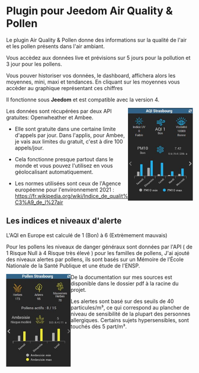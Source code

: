 # Plugin pour Jeedom Air Quality & Pollen

Le plugin Air Quality & Pollen donne des informations sur la qualité de l'air et les pollen présents dans l'air ambiant.  

Vous accèdez aux données live et prévisions sur 5 jours pour la pollution et 3 jour pour les pollens.

Vous pouver historiser vos données, le dashboard, affichera alors les moyennes, mini, maxi et tendances. En cliquant sur les moyennes vous accèder au graphique représentant ces chiffres

Il fonctionne sous **Jeedom** et est compatible avec la version 4.

<img  align="right" height="250" src="https://github.com/OlivierMongeot/airquality/blob/Master/docs/photos/aqi2.JPG">Les données sont récupérées par deux API gratuites: Openwheather et Ambee. 

 - Elle sont gratuite dans une certaine limite d'appels par jour. Dans l'applis, pour Ambee, je vais aux limites du gratuit, c'est à dire 100 appels/jour.  

 - Cela fonctionne presque partout dans le monde et vous pouvez l'utilisez en vous géolocalisant automatiquement.

 - Les normes utilisées sont ceux de l'Agence européenne pour l'environnement 2021 : https://fr.wikipedia.org/wiki/Indice_de_qualit%C3%A9_de_l%27air

## Les indices et niveaux d'alerte

L'AQI en Europe est calculé de 1 (Bon) à 6 (Extrèmement mauvais) 

Pour les pollens les niveaux de danger généraux sont données par l'API ( de 1 Risque Null à 4 Risque très élevé ) pour les familles de pollens,
J'ai ajouté des niveaux alertes par pollens, ils sont basés sur un Mémoire de l’École Nationale de la Santé Publique et une étude de l'ENSP.

<img  align="left" height="250" src="https://github.com/OlivierMongeot/airquality/blob/Master/docs/photos/pollen.JPG">De la documentation sur mes sources est disponible dans le dossier pdf à la racine du projet.

Les alertes sont basé sur des seuils de 40 particules/m³, ce qui correspond au plancher de niveau de sensibilité de la plupart des personnes allergiques. Certains sujets hypersensibles, sont touchés dès 5 part/m³.